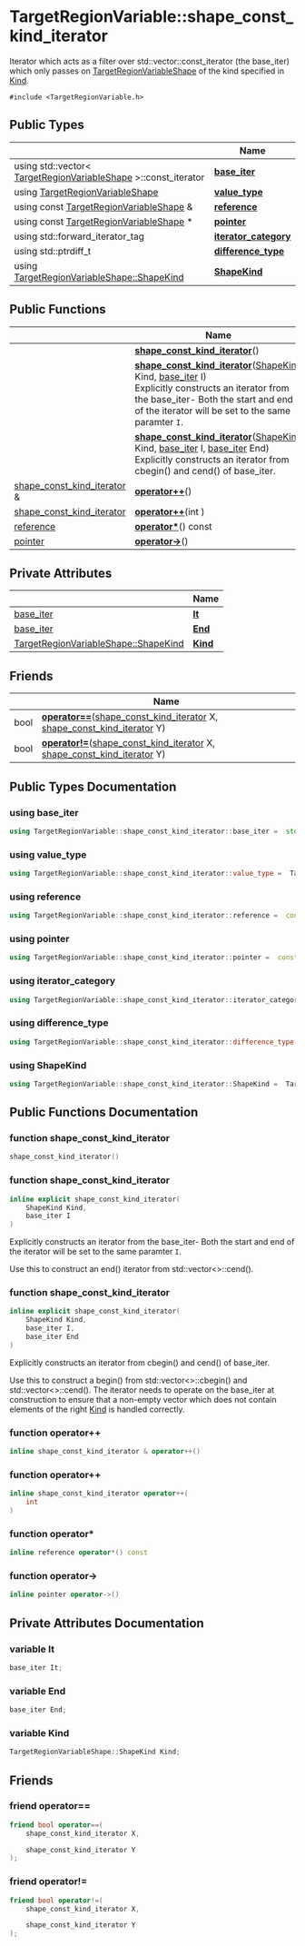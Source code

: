 # TargetRegionVariable::shape_const_kind_iterator



Iterator which acts as a filter over std::vector<TargetRegionVariableShape>::const_iterator (the base_iter) which only passes on [TargetRegionVariableShape](../Classes/classTargetRegionVariableShape.md) of the kind specified in [Kind](). 


`#include <TargetRegionVariable.h>`

## Public Types

|                | Name           |
| -------------- | -------------- |
| using std::vector< [TargetRegionVariableShape](../Classes/classTargetRegionVariableShape.md) >::const_iterator | **[base_iter](../Classes/classTargetRegionVariable_1_1shape__const__kind__iterator.md#using-base_iter)**  |
| using [TargetRegionVariableShape](../Classes/classTargetRegionVariableShape.md) | **[value_type](../Classes/classTargetRegionVariable_1_1shape__const__kind__iterator.md#using-value_type)**  |
| using const [TargetRegionVariableShape](../Classes/classTargetRegionVariableShape.md) & | **[reference](../Classes/classTargetRegionVariable_1_1shape__const__kind__iterator.md#using-reference)**  |
| using const [TargetRegionVariableShape](../Classes/classTargetRegionVariableShape.md) * | **[pointer](../Classes/classTargetRegionVariable_1_1shape__const__kind__iterator.md#using-pointer)**  |
| using std::forward_iterator_tag | **[iterator_category](../Classes/classTargetRegionVariable_1_1shape__const__kind__iterator.md#using-iterator_category)**  |
| using std::ptrdiff_t | **[difference_type](../Classes/classTargetRegionVariable_1_1shape__const__kind__iterator.md#using-difference_type)**  |
| using [TargetRegionVariableShape::ShapeKind](../Classes/classTargetRegionVariableShape.md#enum-shapekind) | **[ShapeKind](../Classes/classTargetRegionVariable_1_1shape__const__kind__iterator.md#using-shapekind)**  |

## Public Functions

|                | Name           |
| -------------- | -------------- |
| | **[shape_const_kind_iterator](../Classes/classTargetRegionVariable_1_1shape__const__kind__iterator.md#function-shape_const_kind_iterator)**() |
| | **[shape_const_kind_iterator](../Classes/classTargetRegionVariable_1_1shape__const__kind__iterator.md#function-shape_const_kind_iterator)**([ShapeKind](../Classes/classTargetRegionVariableShape.md#enum-shapekind) Kind, [base_iter](../Classes/classTargetRegionVariable_1_1shape__const__kind__iterator.md#using-base_iter) I)<br>Explicitly constructs an iterator from the base_iter- Both the start and end of the iterator will be set to the same paramter `I`.  |
| | **[shape_const_kind_iterator](../Classes/classTargetRegionVariable_1_1shape__const__kind__iterator.md#function-shape_const_kind_iterator)**([ShapeKind](../Classes/classTargetRegionVariableShape.md#enum-shapekind) Kind, [base_iter](../Classes/classTargetRegionVariable_1_1shape__const__kind__iterator.md#using-base_iter) I, [base_iter](../Classes/classTargetRegionVariable_1_1shape__const__kind__iterator.md#using-base_iter) End)<br>Explicitly constructs an iterator from cbegin() and cend() of base_iter.  |
| [shape_const_kind_iterator](../Classes/classTargetRegionVariable_1_1shape__const__kind__iterator.md) & | **[operator++](../Classes/classTargetRegionVariable_1_1shape__const__kind__iterator.md#function-operator++)**() |
| [shape_const_kind_iterator](../Classes/classTargetRegionVariable_1_1shape__const__kind__iterator.md) | **[operator++](../Classes/classTargetRegionVariable_1_1shape__const__kind__iterator.md#function-operator++)**(int ) |
| [reference](../Classes/classTargetRegionVariable_1_1shape__const__kind__iterator.md#using-reference) | **[operator*](../Classes/classTargetRegionVariable_1_1shape__const__kind__iterator.md#function-operator*)**() const |
| [pointer](../Classes/classTargetRegionVariable_1_1shape__const__kind__iterator.md#using-pointer) | **[operator->](../Classes/classTargetRegionVariable_1_1shape__const__kind__iterator.md#function-operator->)**() |

## Private Attributes

|                | Name           |
| -------------- | -------------- |
| [base_iter](../Classes/classTargetRegionVariable_1_1shape__const__kind__iterator.md#using-base_iter) | **[It](../Classes/classTargetRegionVariable_1_1shape__const__kind__iterator.md#variable-it)**  |
| [base_iter](../Classes/classTargetRegionVariable_1_1shape__const__kind__iterator.md#using-base_iter) | **[End](../Classes/classTargetRegionVariable_1_1shape__const__kind__iterator.md#variable-end)**  |
| [TargetRegionVariableShape::ShapeKind](../Classes/classTargetRegionVariableShape.md#enum-shapekind) | **[Kind](../Classes/classTargetRegionVariable_1_1shape__const__kind__iterator.md#variable-kind)**  |

## Friends

|                | Name           |
| -------------- | -------------- |
| bool | **[operator==](../Classes/classTargetRegionVariable_1_1shape__const__kind__iterator.md#friend-operator==)**([shape_const_kind_iterator](../Classes/classTargetRegionVariable_1_1shape__const__kind__iterator.md) X, [shape_const_kind_iterator](../Classes/classTargetRegionVariable_1_1shape__const__kind__iterator.md) Y)  |
| bool | **[operator!=](../Classes/classTargetRegionVariable_1_1shape__const__kind__iterator.md#friend-operator!=)**([shape_const_kind_iterator](../Classes/classTargetRegionVariable_1_1shape__const__kind__iterator.md) X, [shape_const_kind_iterator](../Classes/classTargetRegionVariable_1_1shape__const__kind__iterator.md) Y)  |

## Public Types Documentation

### using base_iter

```cpp linenums="1"
using TargetRegionVariable::shape_const_kind_iterator::base_iter =  std::vector<TargetRegionVariableShape>::const_iterator;
```


### using value_type

```cpp linenums="1"
using TargetRegionVariable::shape_const_kind_iterator::value_type =  TargetRegionVariableShape;
```


### using reference

```cpp linenums="1"
using TargetRegionVariable::shape_const_kind_iterator::reference =  const TargetRegionVariableShape &;
```


### using pointer

```cpp linenums="1"
using TargetRegionVariable::shape_const_kind_iterator::pointer =  const TargetRegionVariableShape *;
```


### using iterator_category

```cpp linenums="1"
using TargetRegionVariable::shape_const_kind_iterator::iterator_category =  std::forward_iterator_tag;
```


### using difference_type

```cpp linenums="1"
using TargetRegionVariable::shape_const_kind_iterator::difference_type =  std::ptrdiff_t;
```


### using ShapeKind

```cpp linenums="1"
using TargetRegionVariable::shape_const_kind_iterator::ShapeKind =  TargetRegionVariableShape::ShapeKind;
```


## Public Functions Documentation

### function shape_const_kind_iterator

```cpp linenums="1"
shape_const_kind_iterator()
```


### function shape_const_kind_iterator

```cpp linenums="1"
inline explicit shape_const_kind_iterator(
    ShapeKind Kind,
    base_iter I
)
```

Explicitly constructs an iterator from the base_iter- Both the start and end of the iterator will be set to the same paramter `I`. 

Use this to construct an end() iterator from std::vector<>::cend(). 


### function shape_const_kind_iterator

```cpp linenums="1"
inline explicit shape_const_kind_iterator(
    ShapeKind Kind,
    base_iter I,
    base_iter End
)
```

Explicitly constructs an iterator from cbegin() and cend() of base_iter. 

Use this to construct a begin() from std::vector<>::cbegin() and std::vector<>::cend(). The iterator needs to operate on the base_iter at construction to ensure that a non-empty vector which does not contain elements of the right [Kind](../Classes/classTargetRegionVariable_1_1shape__const__kind__iterator.md#variable-kind) is handled correctly. 


### function operator++

```cpp linenums="1"
inline shape_const_kind_iterator & operator++()
```


### function operator++

```cpp linenums="1"
inline shape_const_kind_iterator operator++(
    int 
)
```


### function operator*

```cpp linenums="1"
inline reference operator*() const
```


### function operator->

```cpp linenums="1"
inline pointer operator->()
```


## Private Attributes Documentation

### variable It

```cpp linenums="1"
base_iter It;
```


### variable End

```cpp linenums="1"
base_iter End;
```


### variable Kind

```cpp linenums="1"
TargetRegionVariableShape::ShapeKind Kind;
```


## Friends

### friend operator==

```cpp linenums="1"
friend bool operator==(
    shape_const_kind_iterator X,

    shape_const_kind_iterator Y
);
```


### friend operator!=

```cpp linenums="1"
friend bool operator!=(
    shape_const_kind_iterator X,

    shape_const_kind_iterator Y
);
```




